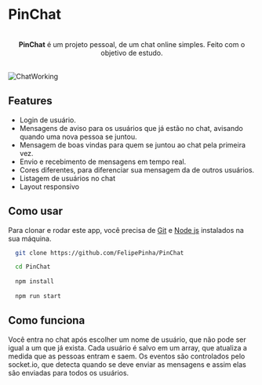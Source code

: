 # PinChat
<br>
<div align="center">
<b>PinChat</b> é um projeto pessoal, de um chat online simples. Feito com o objetivo de estudo.
</div>
<br>

![ChatWorking](https://user-images.githubusercontent.com/50679370/230651245-44a7792c-f1e0-4bcb-af49-c8159262658b.png)

## Features

<ul>
  <li>Login de usuário.</li>
  <li>Mensagens de aviso para os usuários que já estão no chat, avisando quando uma nova pessoa se juntou.</li>
  <li>Mensagem de boas vindas para quem se juntou ao chat pela primeira vez.</li>
  <li>Envio e recebimento de mensagens em tempo real.</li>
  <li>Cores diferentes, para diferenciar sua mensagem da de outros usuários.</li>
  <li>Listagem de usuários no chat</li>
  <li>Layout responsivo</li>
</ul>

## Como usar

Para clonar e rodar este app, você precisa de <a href="https://git-scm.com/">Git</a> e <a href="https://nodejs.org/en">Node js</a> instalados na sua máquina.

```bash
  git clone https://github.com/FelipePinha/PinChat

  cd PinChat
  
  npm install
  
  npm run start
```

## Como funciona

<p>Você entra no chat após escolher um nome de usuário, que não pode ser igual a um que já exista. Cada usuário é salvo em um array, que atualiza a medida que 
as pessoas entram e saem. Os eventos são controlados pelo socket.io, que detecta quando se deve enviar as mensagens e assim elas são enviadas para todos os usuários.</p>
